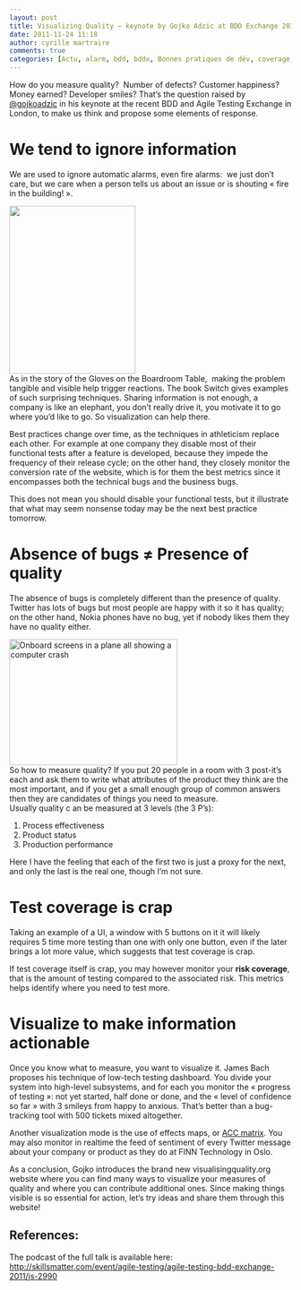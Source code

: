 ```yaml
---
layout: post
title: Visualizing Quality – keynote by Gojko Adzic at BDD Exchange 2011
date: 2011-11-24 11:18
author: cyrille martraire
comments: true
categories: [Actu, alarm, bdd, bddx, Bonnes pratiques de dév, coverage, Evénements, information, metrics, Programmation, programming, quality, testing, visualization]
---
```

<div>

How do you measure quality?  Number of defects? Customer happiness? Money earned? Developer smiles? That’s the question raised by <a href="http://twitter.com/#%21/gojkoadzic" target="_blank">@gojkoadzic</a> in his keynote at the recent BDD and Agile Testing Exchange in London, to make us think and propose some elements of response.

</div>

<h1>We tend to ignore information</h1>

<div>

We are used to ignore automatic alarms, even fire alarms:  we just don’t care, but we care when a person tells us about an issue or is shouting « fire in the building! ».

</div>

<div>
<div id="attachment_3289"><a href="http://cyrille.martraire.com/wp-content/uploads/2011/11/information1.jpg"><img title="information1" src="http://cyrille.martraire.com/wp-content/uploads/2011/11/information1-225x300.jpg" alt="" width="225" height="300" /></a></div>
As in the story of the Gloves on the Boardroom Table,  making the problem tangible and visible help trigger reactions. The book Switch gives examples of such surprising techniques. Sharing information is not enough, a company is like an elephant, you don’t really drive it, you motivate it to go where you’d like to go. So visualization can help there.

</div>

Best practices change over time, as the techniques in athleticism replace each other. For example at one company they disable most of their functional tests after a feature is developed, because they impede the frequency of their release cycle; on the other hand, they closely monitor the conversion rate of the website, which is for them the best metrics since it encompasses both the technical bugs and the business bugs.

<div>

This does not mean you should disable your functional tests, but it illustrate that what may seem nonsense today may be the next best practice tomorrow.

</div>

<h1>Absence of bugs ≠ Presence of quality</h1>

<div>

The absence of bugs is completely different than the presence of quality. Twitter has lots of bugs but most people are happy with it so it has quality; on the other hand, Nokia phones have no bug, yet if nobody likes them they have no quality either.

</div>

<div>
<div id="attachment_3290"><a href="http://cyrille.martraire.com/wp-content/uploads/2011/11/bug1.jpg"><img title="bug1" src="http://cyrille.martraire.com/wp-content/uploads/2011/11/bug1-300x225.jpg" alt="Onboard screens in a plane all showing a computer crash" width="300" height="225" /></a></div>
So how to measure quality? If you put 20 people in a room with 3 post-it’s each and ask them to write what attributes of the product they think are the most important, and if you get a small enough group of common answers then they are candidates of things you need to measure.

</div>

<div>Usually quality c an be measured at 3 levels (the 3 P’s):</div>

<ol>
    <li>Process effectiveness</li>
    <li>Product status</li>
    <li>Production performance</li>
</ol>

<div>

Here I have the feeling that each of the first two is just a proxy for the next, and only the last is the real one, though I’m not sure.

</div>

<h1>Test coverage is crap</h1>

<div>

Taking an example of a UI, a window with 5 buttons on it it will likely requires 5 time more testing than one with only one button, even if the later brings a lot more value, which suggests that test coverage is crap.

</div>

<div>

If test coverage itself is crap, you may however monitor your <strong>risk coverage</strong>, that is the amount of testing compared to the associated risk. This metrics helps identify where you need to test more.

</div>

<div>
<h1>Visualize to make information actionable</h1>
Once you know what to measure, you want to visualize it. James Bach proposes his technique of low-tech testing dashboard. You divide your system into high-level subsystems, and for each you monitor the « progress of testing »: not yet started, half done or done, and the « level of confidence so far » with 3 smileys from happy to anxious. That’s better than a bug-tracking tool with 500 tickets mixed altogether.

</div>

<div>

Another visualization mode is the use of effects maps, or <a href="http://googletesting.blogspot.com/2011/10/google-test-analytics-now-in-open.html" target="_blank">ACC matrix</a>. You may also monitor in realtime the feed of sentiment of every Twitter message about your company or product as they do at FINN Technology in Oslo.

</div>

<div>

As a conclusion, Gojko introduces the brand new visualisingquality.org website where you can find many ways to visualize your measures of quality and where you can contribute additional ones. Since making things visible is so essential for action, let’s try ideas and share them through this website!

</div>

<h2>References:</h2>

The podcast of the full talk is available here: <a href="http://skillsmatter.com/event/agile-testing/agile-testing-bdd-exchange-2011/js-2990" target="_blank">http://skillsmatter.com/event/agile-testing/agile-testing-bdd-exchange-2011/js-2990</a>
